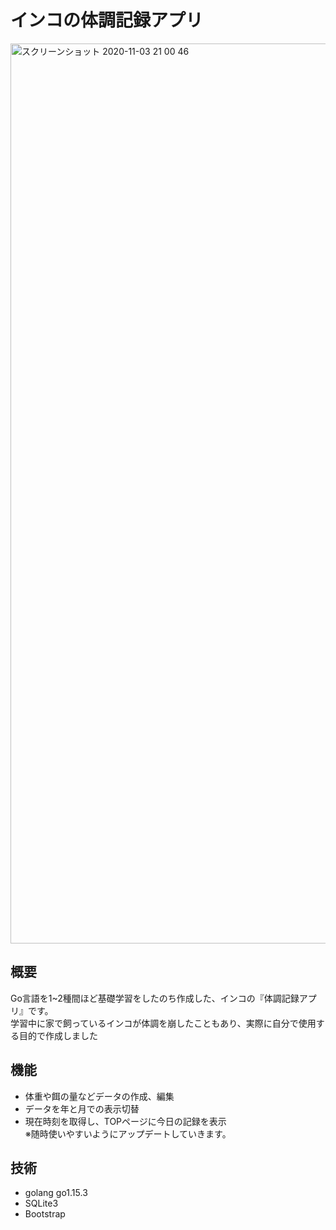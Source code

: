 # インコの体調記録アプリ
<img width="1440" alt="スクリーンショット 2020-11-03 21 00 46" src="https://user-images.githubusercontent.com/62779514/97982881-c26df800-1e17-11eb-8c2e-2591c7b5a6da.png">

## 概要
Go言語を1~2種間ほど基礎学習をしたのち作成した、インコの『体調記録アプリ』です。<br>
学習中に家で飼っているインコが体調を崩したこともあり、実際に自分で使用する目的で作成しました<br>

## 機能
- 体重や餌の量などデータの作成、編集
- データを年と月での表示切替
- 現在時刻を取得し、TOPページに今日の記録を表示<br>
※随時使いやすいようにアップデートしていきます。

## 技術
- golang go1.15.3
- SQLite3
- Bootstrap
